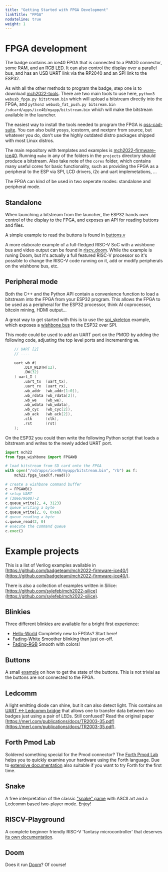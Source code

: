 ```yaml
---
title: "Getting Started with FPGA Development"
linkTitle: "FPGA"
nodateline: true
weight: 1
---
```


# FPGA development

The badge contains an ice40 FPGA that is connected to a PMOD connector, some
RAM, and an RGB LED.  It can also control the display over a parallel bus, and
has an USB UART link via the RP2040 and an SPI link to the ESP32.

As with all the other methods to program the badge, step one is to download
[mch2022-tools](https://github.com/badgeteam/mch2022-tools/archive/refs/heads/master.zip).
There are two main tools to use here, `python3 webusb_fpga.py bitstream.bin`
which will upload a bitstream directly into the FPGA, and `python3
webusb_fat_push.py bitsream.bin /sdcard/apps/ice40/myapp/bitstream.bin` which
will make the bitstream available in the launcher.

The easiest way to install the tools needed to program the FPGA is
[oss-cad-suite](https://github.com/YosysHQ/oss-cad-suite-build/releases). You
can also build yosys, icestorm, and nextpnr from source, but whatever you do,
don't use the highly outdated distro packages shipped with most Linux distros.

The main repository with templates and examples is
[mch2022-firmware-ice40](https://github.com/badgeteam/mch2022-firmware-ice40).
Running `make` in any of the folders in the `projects` directory should produce
a bitstream. Also take note of the `cores` folder, which contains many useful
cores for basic functionality, such as providing the FPGA as a peripheral to
the ESP via SPI, LCD drivers, i2c and uart implemetations, ...

The FPGA can kind of be used in two seperate modes: standalone and peripheral mode.

## Standalone

When launching a bitstream from the launcher, the ESP32 hands over control of
the display to the FPGA, and exposes an API for reading buttons and files.

A simple example to read the buttons is found in
[buttons.v](https://github.com/badgeteam/mch2022-firmware-ice40/blob/master/projects/Buttons/rtl/buttons.v)

A more elaborate example of a full-fledged RISC-V SoC with a wishbone bus and
video output can be found in
[riscv_doom](https://github.com/badgeteam/mch2022-firmware-ice40/tree/master/projects/riscv_doom).
While the example is runing Doom, but it's actually a full featured RISC-V
processor so it's possible to change the RISC-V code running on it, add or
modify peripherals on the wishbone bus, etc.

## Peripheral mode

Both the C++ and the Python API contain a convenience function to load a
bitstream into the FPGA from your ESP32 program.  This allows the FPGA to be
used as a peripheral for the ESP32 processor, think AI coprocessor, bitcoin
mining, HDMI output...

A great way to get started with this is to use the
[spi_skeleton](https://github.com/badgeteam/mch2022-firmware-ice40/tree/master/projects/spi_skeleton)
example, which exposes a [wishbone
bus](https://en.wikipedia.org/wiki/Wishbone_(computer_bus)) to the ESP32 over
SPI.

This mode could be used to add an UART port on the PMOD by adding the
following code, adjusting the top level ports and incrementing `WN`.

```verilog
	// UART [2]
	// ----

	uart_wb #(
		.DIV_WIDTH(12),
		.DW(32)
	) uart_I (
		.uart_tx  (uart_tx),
		.uart_rx  (uart_rx),
		.wb_addr  (wb_addr[1:0]),
		.wb_rdata (wb_rdata[2]),
		.wb_we    (wb_we),
		.wb_wdata (wb_wdata),
		.wb_cyc   (wb_cyc[2]),
		.wb_ack   (wb_ack[2]),
		.clk      (clk),
		.rst      (rst)
	);

```

On the ESP32 you could then write the following Python script that loads a
bitstream and writes to the newly added UART port.

```python
import mch22
from fpga_wishbone import FPGAWB

# load bitstream from SD card onto the FPGA
with open("/sd/apps/ice40/myapp/bitstream.bin", "rb") as f:
    mch22.fpga_load(f.read())

# create a wishbone command buffer
c = FPGAWB()
# setup UART
# (30e6/9600)-2
c.queue_write(2, 4, 3123)
# queue writing a byte
c.queue_write(2, 0, 0xaa)
# queue reading a byte
c.queue_read(2, 0)
# execute the command queue
c.exec()
```

# Example projects

This is a list of Verilog examples available in [https://github.com/badgeteam/mch2022-firmware-ice40/](https://github.com/badgeteam/mch2022-firmware-ice40/).

There is also a collection of examples written in Silice: [https://github.com/sylefeb/mch2022-silice](https://github.com/sylefeb/mch2022-silice).

## Blinkies

Three different blinkies are available for a bright first experience:

* [Hello-World](https://github.com/badgeteam/mch2022-firmware-ice40/tree/master/projects/Hello-World) Completely new to FPGAs? Start here!
* [Fading-White](https://github.com/badgeteam/mch2022-firmware-ice40/tree/master/projects/Fading-White) Smoother blinking than just on-off.
* [Fading-RGB](https://github.com/badgeteam/mch2022-firmware-ice40/tree/master/projects/Fading-RGB) Smooth with colors!

## Buttons

A small [example](https://github.com/badgeteam/mch2022-firmware-ice40/tree/master/projects/Buttons) on how to get the state of the buttons. This is not trivial as the buttons are not connected to the FPGA.

## Ledcomm

A light emitting diode can shine, but it can also detect light. This contains an [UART <-> Ledcomm bridge](https://github.com/badgeteam/mch2022-firmware-ice40/tree/master/projects/Ledcomm) that allows one to transfer data between two badges just using a pair of LEDs. Still confused? Read the original paper [https://merl.com/publications/docs/TR2003-35.pdf](https://merl.com/publications/docs/TR2003-35.pdf).

## Forth Pmod Lab

Soldered something special for the Pmod connector? The [Forth Pmod Lab](https://github.com/badgeteam/mch2022-firmware-ice40/tree/master/projects/Forth) helps you to quickly examine your hardware using the Forth language. Due to [extensive documentation](https://github.com/badgeteam/mch2022-firmware-ice40/blob/master/projects/Forth/README) also suitable if you want to try Forth for the first time.

## Snake

A free interpretation of the classic ["snake" game](https://github.com/badgeteam/mch2022-firmware-ice40/tree/master/projects/Snake) with ASCII art and a Ledcomm based two-player mode. Enjoy!

## RISCV-Playground

A complete beginner friendly RISC-V 'fantasy microcontroller' that deserves [its own documentation](../risc-v).

## Doom

Does it run [Doom](https://github.com/badgeteam/mch2022-firmware-ice40/tree/master/projects/riscv_doom)? Of course!

